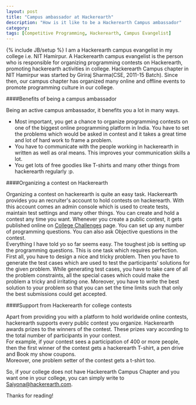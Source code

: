 ```yaml
---
layout: post
title: "Campus ambassador at Hackerearth"
description: "How is it like to be a Hackerearth Campus ambassador"
category:  
tags: [Competitive Programming, Hackerearth, Campus Evangelist]
---
```

{% include JB/setup %}
I am a Hackerearth campus evangelist in my college i.e. NIT Hamirpur. A Hackerearth campus evangelist is the person who is responsible for organizing programming contests on Hackerearth, promoting hackerearth activities in college. Hackerearth Campus chapter in NIT Hamirpur was started by Giriraj Sharma(CSE, 2011-15 Batch). Since then, our campus chapter has organized many online and offline events to promote programming culture in our college.


####Benefits of being a campus ambassador

Being an active campus ambassador, it benefits you a lot in many ways.

- Most important, you get a chance to organize programming contests on one of the biggest online programming platform in India. You have to set the problems which would be asked in contest and it takes a great time and lot of hard work to frame a problem.
- You have to communicate with the people working in hackerearth in written as well as oral means. This improves your communication skills a lot.
- You get lots of free goodies like T-shirts and many other things from hackerearth regularly :p.

####Organizing a contest on Hackerearth

<p>
Organizing a contest on hackerearth is quite an easy task. Hackerearth provides you an recruiter's account to hold contests on hackerearth. With this account comes an admin console which is used to create tests, maintain test settings and many other things.
You can create and hold a contest any time you want. Whenever you create a public contest, it gets published online on <a href="http://www.hackerearth.com/college-challenges/" target="_blank">College Challenges</a> page. You can set up any number of programming questions. You can also ask Objective questions in the contest.
<br/>Everything I have told yo so far seems easy. The toughest job is setting up the programming questions. This is one task which requires perfection.
<br/>First all, you have to design a nice and tricky problem. Then you have to generate the test cases which are used to test the participants' solutions for the given problem. While generating test cases, you have to take care of all the problem constraints, all the special cases which could make the problem a tricky and irritating one. Moreover, you have to write the best solution to your problem so that you can set the time limits such that only the best submissions could get accepted.
<br/>
</p>

####Support from Hackerearth for college contests

Apart from providing you with a platform to hold worldwide online contests, hackerearth supports every public contest you organize. Hackerearth awards prizes to the winners of the contest. These prizes vary according to the total number of participants in your contest.<br>
For example, if your contest sees a participation of 400 or more people, then the first winner of the contest gets a hackerearth T-shirt, a pen drive and Book my show coupons.<br>
Moreover, one problem setter of the contest gets a t-shirt too.




So, if your college does not have Hackerearth Campus Chapter and you want one in your college, you can simply write to Saiyona@hackerearth.com.

Thanks for reading!

